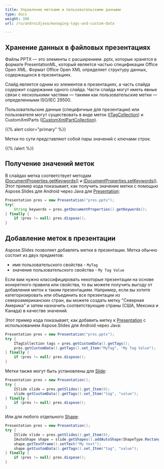 ```yaml
---
title: Управление метками и пользовательскими данными
type: docs
weight: 300
url: /ru/androidjava/managing-tags-and-custom-data

---
```


## Хранение данных в файловых презентациях

Файлы PPTX — это элементы с расширением .pptx, которые хранятся в формате PresentationML, который является частью спецификации Office Open XML. Формат Office Open XML определяет структуру данных, содержащихся в презентациях. 

Слайд является одним из элементов в презентациях, а часть слайда содержит содержание одного слайда. Части слайда могут иметь явные связи с несколькими частями — такими как пользовательские метки — определенными ISO/IEC 29500. 

Пользовательские данные (специфичные для презентации) или пользователя могут существовать в виде меток ([ITagCollection](https://reference.aspose.com/slides/androidjava/com.aspose.slides/ITagCollection)) и CustomXmlParts ([ICustomXmlPartCollection](https://reference.aspose.com/slides/androidjava/com.aspose.slides/ICustomXmlPartCollection)).

{{% alert color="primary" %}} 

Метки по сути представляют собой пары значений с ключами строк. 

{{% /alert %}} 

## Получение значений меток

В слайдах метка соответствует методам [IDocumentProperties.getKeywords()](https://reference.aspose.com/slides/androidjava/com.aspose.slides/IDocumentProperties#getKeywords--) и [IDocumentProperties.setKeywords()](https://reference.aspose.com/slides/androidjava/com.aspose.slides/IDocumentProperties#setKeywords-java.lang.String-). Этот пример кода показывает, как получить значение метки с помощью Aspose.Slides для Android через Java для [Presentation](https://reference.aspose.com/slides/androidjava/com.aspose.slides/Presentation):

```java
Presentation pres = new Presentation("pres.pptx");
try{
    String keywords = pres.getDocumentProperties().getKeywords();
} finally {
    if (pres != null) pres.dispose();
}
```

## Добавление меток в презентации

Aspose.Slides позволяет добавлять метки в презентации. Метка обычно состоит из двух предметов: 

- имя пользовательского свойства - `MyTag` 
- значение пользовательского свойства - `My Tag Value`

Если вам нужно классифицировать некоторые презентации на основе конкретного правила или свойства, то вы можете получить выгоду от добавления меток к таким презентациям. Например, если вы хотите категоризировать или объединить все презентации из североамериканских стран, вы можете создать метку "Северная Америка" и затем назначить соответствующие страны (США, Мексика и Канада) в качестве значений. 

Этот пример кода показывает, как добавить метку к [Presentation](https://reference.aspose.com/slides/androidjava/com.aspose.slides/Presentation) с использованием Aspose.Slides для Android через Java:

```java
Presentation pres = new Presentation("pres.pptx");
try {
    ITagCollection tags = pres.getCustomData().getTags();
    pres.getCustomData().getTags().set_Item("MyTag", "My Tag Value");
} finally {
    if (pres != null) pres.dispose();
}
```

Метки также могут быть установлены для [Slide](https://reference.aspose.com/slides/androidjava/com.aspose.slides/ISlide):

```java
Presentation pres = new Presentation();
try {
    ISlide slide = pres.getSlides().get_Item(0);
    slide.getCustomData().getTags().set_Item("tag", "value");
} finally {
    if (pres != null) pres.dispose();
}
```

Или для любого отдельного [Shape](https://reference.aspose.com/slides/androidjava/com.aspose.slides/IAutoShape):

```java
Presentation pres = new Presentation();
try {
    ISlide slide = pres.getSlides().get_Item(0);
    IAutoShape shape = slide.getShapes().addAutoShape(ShapeType.Rectangle, 10, 10, 100, 50);
    shape.getTextFrame().setText("My text");
    shape.getCustomData().getTags().set_Item("tag", "value");
} finally {
    if (pres != null) pres.dispose();
}
```